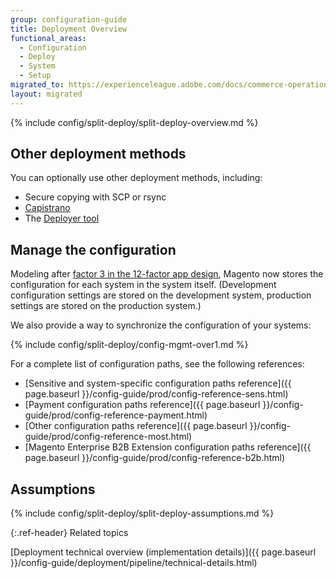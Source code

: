 ```yaml
---
group: configuration-guide
title: Deployment Overview
functional_areas:
  - Configuration
  - Deploy
  - System
  - Setup
migrated_to: https://experienceleague.adobe.com/docs/commerce-operations/configuration-guide/deployment/overview.html
layout: migrated
---
```


{% include config/split-deploy/split-deploy-overview.md %}

## Other deployment methods

You can optionally use other deployment methods, including:

*  Secure copying with SCP or rsync
*  [Capistrano](http://capistranorb.com/documentation/overview/what-is-capistrano)
*  The [Deployer tool](https://deployer.org/)

## Manage the configuration

Modeling after [factor 3 in the 12-factor app design](https://12factor.net/config), Magento now stores the configuration for each system in the system itself. (Development configuration settings are stored on the development system, production settings are stored on the production system.)

We also provide a way to synchronize the configuration of your systems:

{% include config/split-deploy/config-mgmt-over1.md %}

For a complete list of configuration paths, see the following references:

*  [Sensitive and system-specific configuration paths reference]({{ page.baseurl }}/config-guide/prod/config-reference-sens.html)
*  [Payment configuration paths reference]({{ page.baseurl }}/config-guide/prod/config-reference-payment.html)
*  [Other configuration paths reference]({{ page.baseurl }}/config-guide/prod/config-reference-most.html)
*  [Magento Enterprise B2B Extension configuration paths reference]({{ page.baseurl }}/config-guide/prod/config-reference-b2b.html)

## Assumptions

{% include config/split-deploy/split-deploy-assumptions.md %}

{:.ref-header}
Related topics

[Deployment technical overview (implementation details)]({{ page.baseurl }}/config-guide/deployment/pipeline/technical-details.html)
